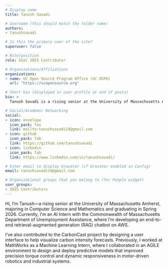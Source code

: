 ```yaml
---
# Display name
title: Tanush Savadi

# Username (this should match the folder name)
authors:
- tanushsavadi

# Is this the primary user of the site?
superuser: false

# Role/position
role: GSoC 2025 Contributor

# Organizations/Affiliations
organizations:
- name: UC Open Source Program Office (UC OSPO)
  url: "https://ucopensource.org"

# Short bio (displayed in user profile at end of posts)
bio: >
  Tanush Savadi is a rising senior at the University of Massachusetts Amherst studying Computer Science and Mathematics. As a GSoC 2025 contributor with UC OSPO, he is developing an API for CarbonCast to help individuals and organizations access and act on real-time carbon intensity forecasts.

# Social/Academic Networking
social:
- icon: envelope
  icon_pack: fas
  link: mailto:tanushsavadi14@gmail.com
- icon: github
  icon_pack: fab
  link: https://github.com/tanushsavadi
- icon: linkedin
  icon_pack: fab
  link: https://www.linkedin.com/in/tanushsavadi/

# Enter email to display Gravatar (if Gravatar enabled in Config)
email: tanushsavadi14@gmail.com

# Organizational groups that you belong to (for People widget)
user_groups:
- 2025 Contributors
---
```


Hi, I’m Tanush—a rising senior at the University of Massachusetts Amherst, majoring in Computer Science and Mathematics and graduating in Spring 2026. Currently, I’m an AI Intern with the Commonwealth of Massachusetts Department of Unemployment Assistance, where I’m developing an end-to-end retrieval-augmented generation (RAG) chatbot on AWS.

I’ve also contributed to the CarbonCast project by designing a user interface to help visualize carbon intensity forecasts. Previously, I worked at MathWorks as a Machine Learning Intern, where I collaborated in an AGILE environment to design and deploy predictive models that improved precision torque control and dynamic responsiveness in motor-driven robotics and industrial systems.
